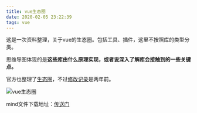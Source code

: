 ```yaml
---
title: vue生态圈
date: 2020-02-05 23:22:39
tags: vue
---
```


这是一次资料整理，关于vue的生态圈。包括工具、插件，这里不按照库的类型分类。

思维导图体现的是**这些库由什么原理实现，或者说深入了解库会接触到的一些关键点。**

官方也整理了[生态圈](https://github.com/vuejs/vue#ecosystem)，不过[修改记录](https://github.com/vuejs/vue/commit/4504cafa8dcece12538c8be4ae84fb93afcdafed#diff-04c6e90faac2675aa89e2176d2eec7d8R144-R18://github.com/vuejs/vue/commit/4504cafa8dcece12538c8be4ae84fb93afcdafed#diff-04c6e90faac2675aa89e2176d2eec7d8R144-R182)是两年前。

<!-- more -->

![vue生态圈](/vue-ecosystem/vue-ecosystem.png)

mind文件下载地址：<a class="btn" href="/download/vue-ecosystem.xmind">传送门</a>

